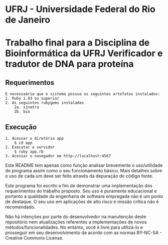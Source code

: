 UFRJ - Universidade Federal do Rio de Janeiro
=============
Trabalho final para a Disciplina de Bioinformática da UFRJ
Verificador e tradutor de DNA para proteína
=============

Requerimentos
-----------
	É necessaário que o sistema possua os seguintes artefatos instalados:
	1. Ruby 1.93 ou superior
	2. As seguintes rubygems instaladas
		2a. sinatra
		2b. bio

Execução
-----------
	1. Acessar o diretório app
		$ cd app
	2. Executar o servidor
		$ ruby app.rb
	3. Acessar o navegador em http://localhost:4567


Este README tem apenas como função analisar brevemente o uso/utilidade do programa assim como o seu funcionamento básico. Mais detalhes sobre o uso de cada um deve ser feito através da depuração do código fonte.
	
Este programa foi escrito a fim de demonstrar uma implementação dos requerimentos do trabalho proposto. Seu uso é puramente educacional e portanto a qualidade da engenharia de software empregada não é um ponto de destaque. O seu uso em aplicações de alto risco e missão crítica não é recomendado.

Não há intenções por parte do desenvolvedor na manutenção deste repositório nem atualizações referentes a implementações de novos métodos/funcionalidades.
No entanto, você é livre para utilizá-lo e prosseguir em seu desenvolvimento de acordo com as normas BY-NC-SA - Creative Commons License. 
